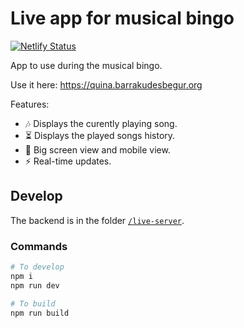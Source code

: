 # Live app for musical bingo

[![Netlify Status](https://api.netlify.com/api/v1/badges/f82f2426-9320-448b-81cb-fbae7bbc44e1/deploy-status)](https://app.netlify.com/sites/quina-musical-barrakudes/deploys)

App to use during the musical bingo.

Use it here: <https://quina.barrakudesbegur.org>

Features:

- 🎶 Displays the curently playing song.
- ⏳ Displays the played songs history.
- 📱 Big screen view and mobile view.
- ⚡️ Real-time updates.

## Develop

The backend is in the folder [`/live-server`](/live-server).

### Commands

```zsh
# To develop
npm i
npm run dev

# To build
npm run build
```
